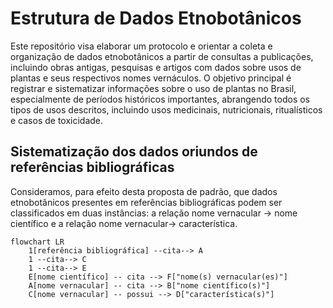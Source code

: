 # Estrutura de Dados Etnobotânicos

Este repositório visa elaborar um protocolo e orientar a coleta e organização de dados etnobotânicos a partir de consultas a publicações, incluindo obras antigas, pesquisas e artigos com dados sobre usos de plantas e seus respectivos nomes vernáculos. O objetivo principal é registrar e sistematizar informações sobre o uso de plantas no Brasil, especialmente de períodos históricos importantes, abrangendo todos os tipos de usos descritos, incluindo usos medicinais, nutricionais, ritualísticos e casos de toxicidade.

## Sistematização dos dados oriundos de referências bibliográficas

Consideramos, para efeito desta proposta de padrão, que dados etnobotânicos presentes em referências bibliográficas podem ser classificados em duas instâncias: a relação nome vernacular -> nome científico e a relação nome vernacular-> característica.

```mermaid
flowchart LR
    1[referência bibliográfica] --cita--> A
    1 --cita--> C
    1 --cita--> E
    E[nome científico] -- cita --> F["nome(s) vernacular(es)"]
    A[nome vernacular] -- cita --> B["nome científico(s)"]
    C[nome vernacular] -- possui --> D["característica(s)"]
```
